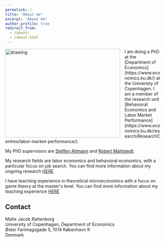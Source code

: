 ```yaml
---
permalink: /
title: "About me"
excerpt: "About me"
author_profile: true
redirect_from: 
  - /about/
  - /about.html
---
```

<img src="/images/KU Econ 21 Malte Rattenborg.jpg" alt="drawing" width="370.5" height="285" style="float: left; padding-right:15px"/>
I am doing a PhD at the [Department of Economics](https://www.economics.ku.dk/) at the Univeristy of Copenhagen. I am a member of the research unit [Behavioral Economics and Labor Market Performance](https://www.economics.ku.dk/research/ResearchCentres/labor-market-performance/). <br>

My PhD supervisors are [Steffen Altmann](https://sites.google.com/site/steffenaltmann/) and [Robert Mahlstedt](http://www.robertmahlstedt.com/).  <br> 

My research fields are labor economics and behavioral economics, with a particular focus on job search. You can find more information about my ongoing research [HERE](https://mjrattenborg.github.io/research/) <br>

I have teaching experience in theoretical microeconomics with a focus on game theory at the master's level. You can find more information about my teaching experience [HERE](https://mjrattenborg.github.io/teaching/)


Contact
------
Malte Jacob Rattenborg <br>
University of Copenhagen, Department of Economics <br>
Øster Farimagsgade 5, 1014 København K <br>
Denmark
